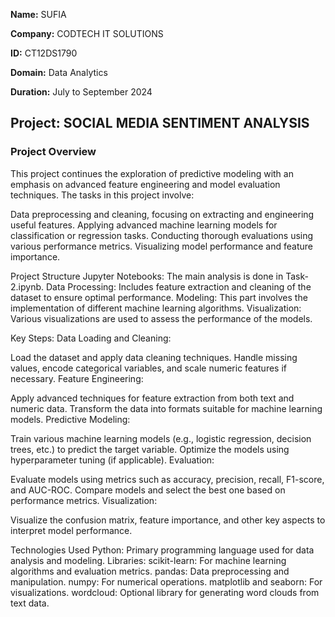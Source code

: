 **Name:** SUFIA

**Company:** CODTECH IT SOLUTIONS

**ID:** CT12DS1790

**Domain:** Data Analytics

**Duration:** July to September 2024

 ## Project: SOCIAL MEDIA SENTIMENT ANALYSIS

 ### Project Overview
This project continues the exploration of predictive modeling with an emphasis on advanced feature engineering and model evaluation techniques. The tasks in this project involve:

Data preprocessing and cleaning, focusing on extracting and engineering useful features.
Applying advanced machine learning models for classification or regression tasks.
Conducting thorough evaluations using various performance metrics.
Visualizing model performance and feature importance.

Project Structure
Jupyter Notebooks: The main analysis is done in Task-2.ipynb.
Data Processing: Includes feature extraction and cleaning of the dataset to ensure optimal performance.
Modeling: This part involves the implementation of different machine learning algorithms.
Visualization: Various visualizations are used to assess the performance of the models.

Key Steps:
Data Loading and Cleaning:

Load the dataset and apply data cleaning techniques.
Handle missing values, encode categorical variables, and scale numeric features if necessary.
Feature Engineering:

Apply advanced techniques for feature extraction from both text and numeric data.
Transform the data into formats suitable for machine learning models.
Predictive Modeling:

Train various machine learning models (e.g., logistic regression, decision trees, etc.) to predict the target variable.
Optimize the models using hyperparameter tuning (if applicable).
Evaluation:

Evaluate models using metrics such as accuracy, precision, recall, F1-score, and AUC-ROC.
Compare models and select the best one based on performance metrics.
Visualization:

Visualize the confusion matrix, feature importance, and other key aspects to interpret model performance.

Technologies Used
Python: Primary programming language used for data analysis and modeling.
Libraries:
scikit-learn: For machine learning algorithms and evaluation metrics.
pandas: Data preprocessing and manipulation.
numpy: For numerical operations.
matplotlib and seaborn: For visualizations.
wordcloud: Optional library for generating word clouds from text data.
